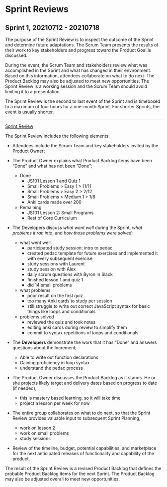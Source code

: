 # Sprint Reviews

## Sprint 1, 20210712 - 20210718

The purpose of the Sprint Review is to inspect the outcome of the Sprint and determine future adaptations. The Scrum Team presents the results of their work to key stakeholders and progress toward the Product Goal is discussed.

During the event, the Scrum Team and stakeholders review what was accomplished in the Sprint and what has changed in their environment. Based on this information, attendees collaborate on what to do next. The Product Backlog may also be adjusted to meet new opportunities. The Sprint Review is a working session and the Scrum Team should avoid limiting it to a presentation.

The Sprint Review is the second to last event of the Sprint and is timeboxed to a maximum of four hours for a one-month Sprint. For shorter Sprints, the event is usually shorter.

---

[Sprint Review](https://www.scrum.org/resources/what-is-a-sprint-review)

The Sprint Review includes the following elements:

* Attendees include the Scrum Team and key stakeholders invited by the Product Owner;

* The Product Owner explains what Product Backlog items have been “Done” and what has not been “Done”;
  * Done
    * JS101 Lesson 1 and Quiz 1
    * Small Problems > Easy 1 > 11/11
    * Small Problems > Easy 2 > 2/12
    * Small Problems > Medium 1 > 1/8
    * Anki cards made over 200
  * Remaining
    * JS101 Lesson 2: Small Programs
    * Rest of Core Curriculum

* The Developers discuss *what went well* during the Sprint, *what problems it ran into*, and *how those problems were solved*;
  * what went well
    * participated study session: intro to pedac
    * created pedac template for future exercises and implemented it with every subsequent exercise
    * study sessions with Laurent
    * study session with Alex
    * daily scrum questions with Byron in Slack
    * finished lesson 1 and quiz 1
    * did 14 small problems
  * what problems
    * poor result on the first quiz
    * too many Anki cards to study per session
    * still struggle to write out correct JavaScript syntax for basic things like loops and conditionals
  * problems solved
    * reviewed the quiz and took notes
    * editing anki cards during review to simplify them
    * commit to syntax repetitions of loops and conditionals

* The **Developers** demonstrate the work that it has “Done” and answers questions about the Increment;
  * Able to write out function declarations
  * Gaining proficiency in loop syntax
  * understand the pedac process

* The Product Owner discusses the Product Backlog as it stands. He or she projects likely target and delivery dates based on progress to date (if needed);
  * this is mastery based learning, so it will take time
  * project a lesson per week for now

* The entire group collaborates on what to do next, so that the Sprint Review provides valuable input to subsequent Sprint Planning;
  * work on lesson 2
  * work on small problems
  * study sessions

* Review of the timeline, budget, potential capabilities, and marketplace for the next anticipated releases of functionality and capability of the product.

The result of the Sprint Review is a revised Product Backlog that defines the probable Product Backlog items for the next Sprint. The Product Backlog may also be adjusted overall to meet new opportunities.
